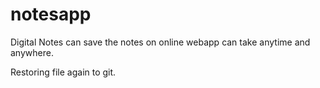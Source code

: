 # notesapp
Digital Notes can save the notes on online webapp can take anytime and anywhere. 

Restoring file again to git.
